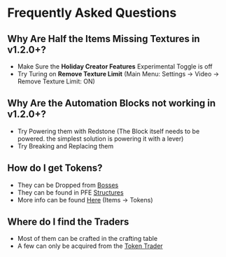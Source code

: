 # Frequently Asked Questions

## Why Are Half the Items Missing Textures in v1.2.0+?

* Make Sure the **Holiday Creator Features** Experimental Toggle is off
* Try Turing on **Remove Texture Limit** (Main Menu: Settings -> Video -> Remove Texture Limit: ON)

## Why Are the Automation Blocks not working in v1.2.0+?

* Try Powering them with Redstone (The Block itself needs to be powered. the simplest solution is powering it with a lever)
* Try Breaking and Replacing them

## How do I get Tokens?

* They can be Dropped from [Bosses](mobs/bosses/)
* They can be found in PFE [Structures](sturctures/)
* More info can be found [Here](items/tokens/) (Items -> Tokens)

## Where do I find the Traders

* Most of them can be crafted in the crafting table
* A few can only be acquired from the [Token Trader](mobs/traders/token-trader.md)
